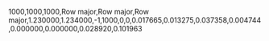 1000,1000,1000,Row major,Row major,Row major,1.230000,1.234000,-1,1000,0,0,0.017665,0.013275,0.037358,0.004744,0.000000,0.000000,0.028920,0.101963
